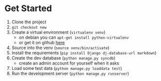 Get Started
===========
1. Clone the project
2. `git checkout new`
3. Create a virtual environment (`virtualenv venv`)
   * on debian you can `apt-get install python-virtualenv`
   * or get it on github [here](http://github.com/pypa/virtualenv)
4. Source into the venv (`source venv/bin/activate`)
5. Install the requirements (`pip install Django dj-database-url markdown`)
6. Create the dev database (`python manage.py syncdb`)
   * create an admin account for yourself when it asks
7. Load some test data (`python manage.py loaddata test`)
8. Run the development server (`python manage.py runserver`)
